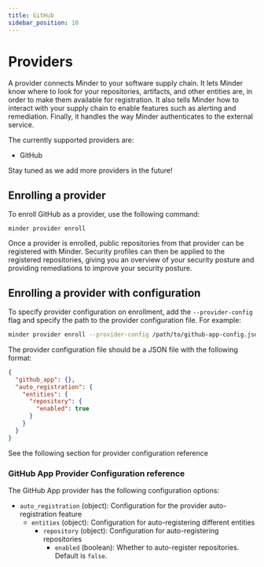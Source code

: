 ```yaml
---
title: GitHub
sidebar_position: 10
---
```


# Providers

A provider connects Minder to your software supply chain. It lets Minder know
where to look for your repositories, artifacts, and other entities are, in order
to make them available for registration. It also tells Minder how to interact
with your supply chain to enable features such as alerting and remediation.
Finally, it handles the way Minder authenticates to the external service.

The currently supported providers are:

- GitHub

Stay tuned as we add more providers in the future!

## Enrolling a provider

To enroll GitHub as a provider, use the following command:

```
minder provider enroll
```

Once a provider is enrolled, public repositories from that provider can be
registered with Minder. Security profiles can then be applied to the registered
repositories, giving you an overview of your security posture and providing
remediations to improve your security posture.

## Enrolling a provider with configuration

To specify provider configuration on enrollment, add the `--provider-config`
flag and specify the path to the provider configuration file. For example:

```bash
minder provider enroll --provider-config /path/to/github-app-config.json
```

The provider configuration file should be a JSON file with the following format:

```json
{
  "github_app": {},
  "auto_registration": {
    "entities": {
      "repository": {
        "enabled": true
      }
    }
  }
}
```

See the following section for provider configuration reference

### GitHub App Provider Configuration reference

The GitHub App provider has the following configuration options:

- `auto_registration` (object): Configuration for the provider auto-registration
  feature
  - `entities` (object): Configuration for auto-registering different entities
    - `repository` (object): Configuration for auto-registering repositories
      - `enabled` (boolean): Whether to auto-register repositories. Default is
        `false`.
